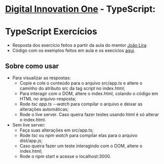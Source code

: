 # [Digital Innovation One](https://www.dio.me) - TypeScript:

# TypeScript Exercícios
- Resposta dos exercício feitos a partir da aula do mentor [João Lira](https://github.com/lira1705).
- Código com os exemplos feitos em aula e os execícios [aqui](https://github.com/lira1705/mentoria-typescript).

## Sobre como usar 
* Para visualizar as respostas:
    * Copie e cole o conteúdo para o arquivo src/app.ts e altere o caminho do atributo src da tag script no index.html;  
    * Para interagir com o DOM, altere o index.html, colando o código em HTML no arquivo-resposta;
    * Rode *tsc app.ts --watch* para compilar o arquivo e deixar as alterações automáticas;
    * Rode o live server.
Caso queira fazer testes usando html é só alterar o index.html.
* Sem live server:
    * Faça suas alterações em src/app.ts;
    * Rode *tsc* ou *npm watch* para compilar elas para o arquivo dist/app.js;
    * Caso queira fazer um teste interagindo com o DOM, altere o index.html;
    * Rode o npm start e acesse o localhost:3000.

